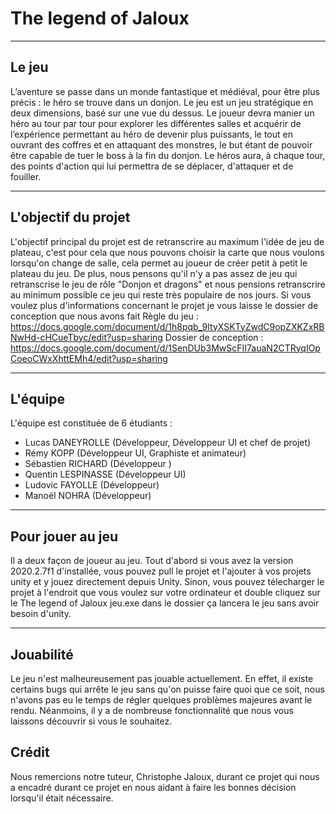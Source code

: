 # The legend of Jaloux
---
## Le jeu

L’aventure se passe dans un monde fantastique et médiéval, pour être plus précis : le héro se trouve dans un donjon. Le jeu est un jeu stratégique en deux dimensions, basé sur une vue du dessus. Le joueur devra manier un héro au tour par tour pour explorer les différentes salles et acquérir de l’expérience permettant au héro de devenir plus puissants, le tout en ouvrant des coffres et en attaquant des monstres, le but étant de pouvoir être capable de tuer le boss à la fin du donjon. Le héros aura, à chaque tour, des points d'action qui lui permettra de se déplacer, d'attaquer et de fouiller.

---
## L'objectif du projet

L'objectif principal du projet est de retranscrire au maximum l'idée de jeu de plateau, c'est pour cela que nous pouvons choisir la carte que nous voulons lorsqu'on change de salle, cela permet au joueur de créer petit à petit le plateau du jeu. De plus, nous pensons qu'il n'y a pas assez de jeu qui retranscrise le jeu de rôle "Donjon et dragons" et nous pensions retranscrire au minimum possible ce jeu qui reste très populaire de nos jours. Si vous voulez plus d'informations concernant le projet je vous laisse le dossier de conception que nous avons fait
Règle du jeu : https://docs.google.com/document/d/1h8pqb_9ItyXSKTyZwdC9opZXKZxRBNwHd-cHCueTbyc/edit?usp=sharing
Dossier de conception : https://docs.google.com/document/d/1SenDUb3MwScFII7auaN2CTRyqIOpCoeoCWxXhttEMh4/edit?usp=sharing

---
## L'équipe

L'équipe est constituée de 6 étudiants :
- Lucas DANEYROLLE (Développeur, Développeur UI et chef de projet)
- Rémy KOPP (Développeur UI, Graphiste et animateur)
- Sébastien RICHARD (Développeur )
- Quentin LESPINASSE (Développeur UI)
- Ludovic FAYOLLE (Développeur)
- Manoël NOHRA (Développeur)

---
## Pour jouer au jeu

Il a deux façon de joueur au jeu.
Tout d'abord si vous avez la version 2020.2.7f1 d'installée, vous pouvez pull le projet et l'ajouter à vos projets unity et y jouez directement depuis Unity.
Sinon, vous pouvez télecharger le projet à l'endroit que vous voulez sur votre ordinateur et double cliquez sur le The legend of Jaloux jeu.exe dans le dossier ça lancera le jeu sans avoir besoin d'unity.

---
## Jouabilité

Le jeu n'est malheureusement pas jouable actuellement. En effet, il existe certains bugs qui arrête le jeu sans qu'on puisse faire quoi que ce soit, nous n'avons pas eu le temps de régler quelques problèmes majeures avant le rendu. Néanmoins, il y a de nombreuse fonctionnalité que nous vous laissons découvrir si vous le souhaitez.

## Crédit

Nous remercions notre tuteur, Christophe Jaloux, durant ce projet qui nous a encadré durant ce projet en nous aidant à faire les bonnes décision lorsqu'il était nécessaire.